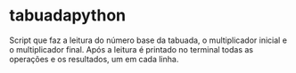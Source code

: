 # tabuadapython
Script que faz a leitura do número base da tabuada, o multiplicador inicial e o multiplicador final.
Após a leitura é printado no terminal todas as operações e os resultados, um em cada linha.
